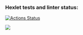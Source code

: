### Hexlet tests and linter status:
[![Actions Status](https://github.com/SanyaNaGit/backend-project-46/actions/workflows/hexlet-check.yml/badge.svg)](https://github.com/SanyaNaGit/backend-project-46/actions)

<a href="https://asciinema.org/a/H12ycbuM7mxx05LaNB7VcsG9B" target="_blank"><img src="https://asciinema.org/a/H12ycbuM7mxx05LaNB7VcsG9B.svg" /></a>